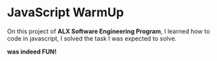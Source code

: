# JavaScript WarmUp

On this project of <b>ALX Software Engineering Program</b>, I learned how to code in javascript, I solved the task I was expected to solve.

<b> was indeed FUN!</b>